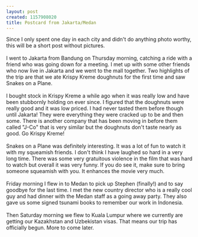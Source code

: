 ```yaml
--- 
layout: post
created: 1157908020
title: Postcard from Jakarta/Medan
---
```

Since I only spent one day in each city and didn't do anything photo worthy, this will be a short post without pictures.<br /><br />I went to Jakarta from Bandung on Thursday morning, catching a ride with a friend who was going down for a meeting.  I met up with some other friends who now live in Jakarta and we went to the mall together.  Two highlights of the trip are that we ate Krispy Kreme doughnuts for the first time and saw Snakes on a Plane.  <br /><br />I bought stock in Krispy Kreme a while ago when it was really low and have been stubbornly holding on ever since.  I figured that the doughnuts were really good and it was low priced.  I had never tasted them before though until Jakarta!  They were everything they were cracked up to be and then some.  There is another company that has been moving in before them called "J-Co" that is very similar but the doughnuts don't taste nearly as good.  Go Krispy Kreme!<br /><br />Snakes on a Plane was definitely interesting. It was a lot of fun to watch it with my squeamish friends.  I don't think I have laughed so hard in a very long time.  There was some very gratuitous violence in the film that was hard to watch but overall it was very funny.  If you do see it, make sure to bring someone squeamish with you.  It enhances the movie very much.<br /><br />Friday morning I flew in to Medan to pick up Stephen (finally!) and to say goodbye for the last time.  I met the new country director who is a really cool guy and had dinner with the Medan staff as a going away party.  They also gave us some signed tsunami books to remember our work in Indonesia.<br /><br />Then Saturday morning we flew to Kuala Lumpur where we currently are getting our Kazakhstan and Uzbekistan visas.  That means our trip has officially begun.  More to come later.
